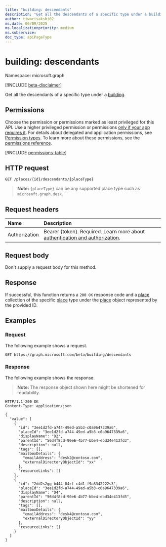 ```yaml
---
title: "building: descendants"
description: "Get all the descendants of a specific type under a building."
author: tiwarisakshi02
ms.date: 06/09/2025
ms.localizationpriority: medium
ms.subservice: 
doc_type: apiPageType
---
```


# building: descendants

Namespace: microsoft.graph

[!INCLUDE [beta-disclaimer](../../includes/beta-disclaimer.md)]

Get all the descendants of a specific type under a [building](../resources/building.md).

## Permissions

Choose the permission or permissions marked as least privileged for this API. Use a higher privileged permission or permissions [only if your app requires it](/graph/permissions-overview#best-practices-for-using-microsoft-graph-permissions). For details about delegated and application permissions, see [Permission types](/graph/permissions-overview#permission-types). To learn more about these permissions, see the [permissions reference](/graph/permissions-reference).

<!-- {
  "blockType": "permissions",
  "name": "building-descendants-permissions"
}
-->
[!INCLUDE [permissions-table](../includes/permissions/building-descendants-permissions.md)]

## HTTP request

<!-- {
  "blockType": "ignored"
}
-->
``` http
GET /places/{id}/descendants/{placeType}
```

> **Note:**
> `{placeType}` can be any supported place type such as `microsoft.graph.desk`.

## Request headers

|Name|Description|
|:---|:---|
|Authorization|Bearer {token}. Required. Learn more about [authentication and authorization](/graph/auth/auth-concepts).|

## Request body

Don't supply a request body for this method.

## Response

If successful, this function returns a `200 OK` response code and a [place](../resources/place.md) collection of the specific [place](../resources/place.md) type under the [place](../resources/place.md) object represented by the provided ID.

## Examples

### Request

The following example shows a request.
<!-- {
  "blockType": "request",
  "name": "buildingthis.descendants"
}
-->
``` http
GET https://graph.microsoft.com/beta/building/descendants
```

### Response

The following example shows the response.
>**Note:** The response object shown here might be shortened for readability.
<!-- {
  "blockType": "response",
  "truncated": true,
  "@odata.type": "Collection(microsoft.graph.place)"
}
-->
``` http
HTTP/1.1 200 OK
Content-Type: application/json

{
  "value": [
    {
      "id": "3ee1d2fd-a744-49ed-a5b3-c0a9647339a6",
      "placeId": "3ee1d2fd-a744-49ed-a5b3-c0a9647339a6",
      "displayName": "D2",
      "parentId": "56d4f8cd-90e6-4b77-bbe4-ebd34e413fd3",
      "description": null,
      "tags": [],
      "mailboxDetails": {
        "emailAddress": "desk2@contoso.com",
        "externalDirectoryObjectId": "xx"
      },
      "resourceLinks": []
    }, 
    {
      "id": "2dd2s2gg-b444-84rf-c4d1-f9a8342222s3",
      "placeId": "3ee1d2fd-a744-49ed-a5b3-c0a9647339a6",
      "displayName": "D4",
      "parentId": "56d4f8cd-90e6-4b77-bbe4-ebd34e413fd3",
      "description": null,
      "tags": [],
      "mailboxDetails": {
        "emailAddress": "desk4@contoso.com",
        "externalDirectoryObjectId": "yy"
      },
      "resourceLinks": []
    }
  ]
}
```

